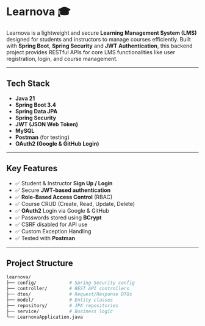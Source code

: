 # Learnova 🎓

Learnova is a lightweight and secure **Learning Management System (LMS)** designed for students and instructors to manage courses efficiently. Built with **Spring Boot**, **Spring Security** and **JWT Authentication**, this backend project provides RESTful APIs for core LMS functionalities like user registration, login, and course management.

---

## Tech Stack

- **Java 21**
- **Spring Boot 3.4**
- **Spring Data JPA**
- **Spring Security**
- **JWT (JSON Web Token)**
- **MySQL**
- **Postman** (for testing)
- **OAuth2 (Google & GitHub Login)**

---

## Key Features

- ✅ Student & Instructor **Sign Up / Login**
- ✅ Secure **JWT-based authentication**
- ✅ **Role-Based Access Control** (RBAC)
- ✅ Course CRUD (Create, Read, Update, Delete)
- ✅ **OAuth2** Login via Google & GitHub
- ✅ Passwords stored using **BCrypt**
- ✅ CSRF disabled for API use
- ✅ Custom Exception Handling
- ✅ Tested with **Postman**

---

## Project Structure

```bash
learnova/
├── config/            # Spring Security config
├── controller/        # REST API controllers
├── dtos/              # Request/Response DTOs
├── model/             # Entity classes
├── repository/        # JPA repositories
├── service/           # Business logic
└── LearnovaApplication.java



